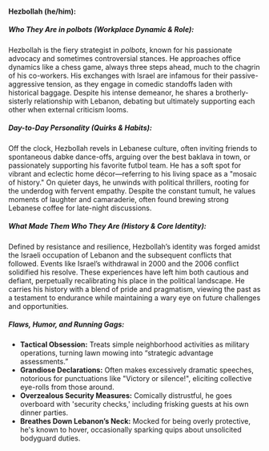 #### Hezbollah (he/him):  

##### Who They Are in *polbots* (Workplace Dynamic & Role):  
Hezbollah is the fiery strategist in *polbots*, known for his passionate advocacy and sometimes controversial stances. He approaches office dynamics like a chess game, always three steps ahead, much to the chagrin of his co-workers. His exchanges with Israel are infamous for their passive-aggressive tension, as they engage in comedic standoffs laden with historical baggage. Despite his intense demeanor, he shares a brotherly-sisterly relationship with Lebanon, debating but ultimately supporting each other when external criticism looms. 

##### Day-to-Day Personality (Quirks & Habits):  
Off the clock, Hezbollah revels in Lebanese culture, often inviting friends to spontaneous dabke dance-offs, arguing over the best baklava in town, or passionately supporting his favorite futbol team. He has a soft spot for vibrant and eclectic home décor—referring to his living space as a "mosaic of history." On quieter days, he unwinds with political thrillers, rooting for the underdog with fervent empathy. Despite the constant tumult, he values moments of laughter and camaraderie, often found brewing strong Lebanese coffee for late-night discussions.

##### What Made Them Who They Are (History & Core Identity):  
Defined by resistance and resilience, Hezbollah’s identity was forged amidst the Israeli occupation of Lebanon and the subsequent conflicts that followed. Events like Israel’s withdrawal in 2000 and the 2006 conflict solidified his resolve. These experiences have left him both cautious and defiant, perpetually recalibrating his place in the political landscape. He carries his history with a blend of pride and pragmatism, viewing the past as a testament to endurance while maintaining a wary eye on future challenges and opportunities.

##### Flaws, Humor, and Running Gags:  
- **Tactical Obsession:** Treats simple neighborhood activities as military operations, turning lawn mowing into “strategic advantage assessments.”  
- **Grandiose Declarations:** Often makes excessively dramatic speeches, notorious for punctuations like "Victory or silence!", eliciting collective eye-rolls from those around.  
- **Overzealous Security Measures:** Comically distrustful, he goes overboard with 'security checks,' including frisking guests at his own dinner parties.  
- **Breathes Down Lebanon’s Neck:** Mocked for being overly protective, he's known to hover, occasionally sparking quips about unsolicited bodyguard duties.